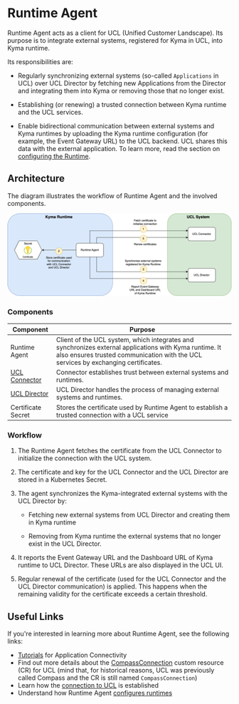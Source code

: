 # Runtime Agent

Runtime Agent acts as a client for UCL (Unified Customer Landscape). Its purpose is to integrate external systems, registered for Kyma in UCL, into Kyma runtime.

Its responsibilities are:

- Regularly synchronizing external systems (so-called `Applications` in UCL) over UCL Director by fetching new Applications from the Director and integrating them into Kyma or removing those that no longer exist.

- Establishing (or renewing) a trusted connection between Kyma runtime and the UCL services.
- Enable bidirectional communication between external systems and Kyma runtimes by uploading the Kyma runtime configuration (for example, the Event Gateway URL) to the UCL backend. UCL shares this data with the external application. To learn more, read the section on [configuring the Runtime](./03-20-configuring-runtime.md).

## Architecture

The diagram illustrates the workflow of Runtime Agent and the involved components.

![Runtime Agent architecture](../../assets/agent-architecture.png)

### Components

|Component|Purpose|
|--|--|
|Runtime Agent|Client of the UCL system, which integrates and synchronizes external applications with Kyma runtime. It also ensures trusted communication with the UCL services by exchanging certificates.|
|[UCL Connector](https://github.com/kyma-incubator/compass/blob/main/docs/connector/02-01-connector-service.md)|Connector establishes trust between external systems and runtimes.|
|[UCL Director](https://github.com/kyma-incubator/compass/blob/master/docs/compass/02-01-components.md#director)|UCL Director handles the process of managing external systems and runtimes.|
|Certificate Secret|Stores the certificate used by Runtime Agent to establish a trusted connection with a UCL service|

### Workflow

1. The Runtime Agent fetches the certificate from the UCL Connector to initialize the connection with the UCL system.

2. The certificate and key for the UCL Connector and the UCL Director are stored in a Kubernetes Secret.

3. The agent synchronizes the Kyma-integrated external systems with the UCL Director by:

    * Fetching new external systems from UCL Director and creating them in Kyma runtime

    * Removing from Kyma runtime the external systems that no longer exist in the UCL Director.

4. It reports the Event Gateway URL and the Dashboard URL of Kyma runtime to UCL Director. These URLs are also displayed in the UCL UI.

5. Regular renewal of the certificate (used for the UCL Connector and the UCL Director communication) is applied. This happens when the remaining validity for the certificate exceeds a certain threshold.
## Useful Links

If you're interested in learning more about Runtime Agent, see the following links:

- [Tutorials](./tutorials/README.md) for Application Connectivity
- Find out more details about the [CompassConnection](../../resources/04-20-compassconnection.md) custom resource (CR) for UCL (mind that, for historical reasons, UCL was previously called Compass and the CR is still named `CompassConnection`)
- Learn how the [connection to UCL](./03-10-ucl-connection.md) is established
- Understand how Runtime Agent [configures runtimes](./03-20-configuring-runtime.md)


